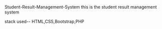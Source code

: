 Student-Result-Management-System
this is  the student result management system

stack used-- HTML,CSS,Bootstrap,PHP
